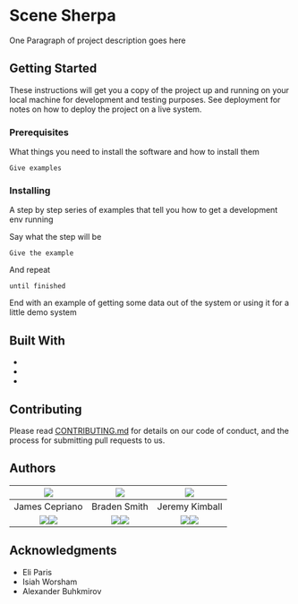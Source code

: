 # Scene Sherpa

One Paragraph of project description goes here

## Getting Started

These instructions will get you a copy of the project up and running on your local machine for development and testing purposes. See deployment for notes on how to deploy the project on a live system.

### Prerequisites

What things you need to install the software and how to install them

```
Give examples
```

### Installing

A step by step series of examples that tell you how to get a development env running

Say what the step will be

```
Give the example
```

And repeat

```
until finished
```

End with an example of getting some data out of the system or using it for a little demo system

## Built With
*
*
*
## Contributing

Please read [CONTRIBUTING.md](https://gist.github.com/PurpleBooth/b24679402957c63ec426) for details on our code of conduct, and the process for submitting pull requests to us.

## Authors
| <img src="https://github.com/jcepriano.png?">    | <img src="https://github.com/bradenasmith2.png?">|<img src="https://github.com/jeremy-kimball.png?"> |
|:---:|:--:|:----:|
| James Cepriano | Braden Smith  | Jeremy Kimball|
|  <a href="https://www.linkedin.com/in/jamescepriano/"><img src="https://img.shields.io/badge/LinkedIn-0077B5?style=for-the-badge&logo=linkedin&logoColor=white"></img></a><a href="https://github.com/jcepriano/"><img src="https://img.shields.io/badge/GitHub-100000?style=for-the-badge&logo=github&logoColor=white"></img></a>              |   <a href="https://www.linkedin.com/in/braden-smith2/"><img src="https://img.shields.io/badge/LinkedIn-0077B5?style=for-the-badge&logo=linkedin&logoColor=white"></img></a><a href="https://github.com/bradenasmith2"><img src="https://img.shields.io/badge/GitHub-100000?style=for-the-badge&logo=github&logoColor=white"></img></a>            |<a href="https://www.linkedin.com/in/jeremyckimball/"><img src="https://img.shields.io/badge/LinkedIn-0077B5?style=for-the-badge&logo=linkedin&logoColor=white"></img></a><a href="https://github.com/jeremy-kimball"><img src="https://img.shields.io/badge/GitHub-100000?style=for-the-badge&logo=github&logoColor=white"></img></a>|

## Acknowledgments

* Eli Paris
* Isiah Worsham
* Alexander Buhkmirov




















